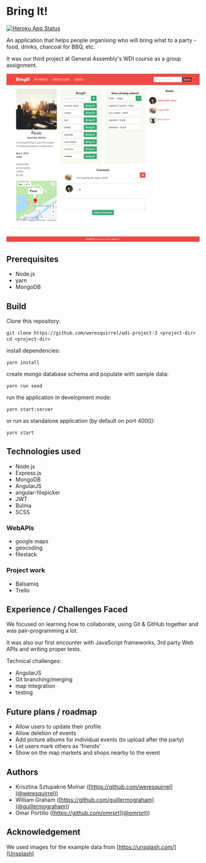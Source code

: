 # Bring It!
[![Heroku App Status](https://heroku-shields.herokuapp.com/stark-garden-88296)](https://stark-garden-88296.herokuapp.com/)

An application that helps people organising who will bring what to a party - food, drinks, charcoal for BBQ, etc.

It was our third project at General Assembly's WDI course as a group assignment.


![screenshot](src/assets/images/projectphotos/screenshot.png)

## Prerequisites

- Node.js
- yarn
- MongoDB

## Build

Clone this repository:

	git clone https://github.com/weresquirrel/wdi-project-3 <project-dir>
	cd <project-dir>

install dependencies:

	yarn install

create mongo database schema and populate with sample data:

	yarn run seed

run the application in development mode:

	yarn start:server

or run as standalone application (by default on port 4000):

	yarn start


## Technologies used

- Node.js
- Express.js
- MongoDB
- AngularJS
- angular-filepicker
- JWT
- Bulma
- SCSS

### WebAPIs
- google maps
- geocoding
- filestack

### Project work
- Balsamiq
- Trello

## Experience / Challenges Faced

We focused on learning how to collaborate, using Git & GitHub together and was pair-programming a lot.

It was also our first encounter with JavaScript frameworks, 3rd party Web APIs and writing proper tests.

Technical challenges:
- AngularJS
- Git branching/merging
- map integration
- testing

## Future plans / roadmap

- Allow users to update their profile
- Allow deletion of events
- Add picture albums for individual events (to upload after the party)
- Let users mark others as 'friends'
- Show on the map markets and shops nearby to the event

## Authors

* Krisztina Sztupakne Molnar ([https://github.com/weresquirrel](@weresquirrel))
* William Graham ([https://github.com/guillermograham](@guillermograham))
* Omar Portillo ([https://github.com/omrprt](@omrprt))

## Acknowledgement

We used images for the example data from [https://unsplash.com/](Unsplash)
